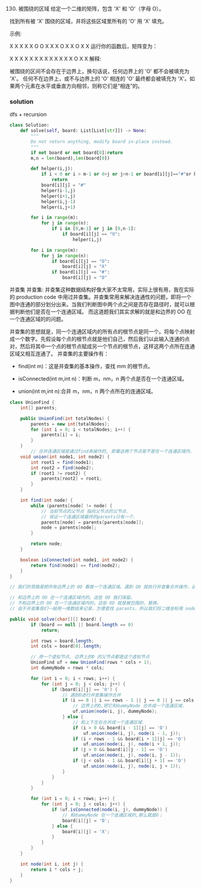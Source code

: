 130. 被围绕的区域
给定一个二维的矩阵，包含 'X' 和 'O'（字母 O）。

找到所有被 'X' 围绕的区域，并将这些区域里所有的 'O' 用 'X' 填充。

示例:

X X X X
X O O X
X X O X
X O X X
运行你的函数后，矩阵变为：

X X X X
X X X X
X X X X
X O X X
解释:

被围绕的区间不会存在于边界上，换句话说，任何边界上的 'O' 都不会被填充为 'X'。 任何不在边界上，或不与边界上的 'O' 相连的 'O' 最终都会被填充为 'X'。如果两个元素在水平或垂直方向相邻，则称它们是“相连”的。


### solution
dfs + recursion
```python
class Solution:
    def solve(self, board: List[List[str]]) -> None:
        """
        Do not return anything, modify board in-place instead.
        """
        if not board or not board[0]:return 
        m,n = len(board),len(board[0])

        def helper(i,j):
            if i < 0 or i > m-1 or 0>j or j>n-1 or board[i][j]=="#"or board[i][j] == "X":
                return
            board[i][j] = "#"
            helper(i-1,j)
            helper(i+1,j)
            helper(i,j-1)
            helper(i,j+1)

        for i in range(m):
            for j in range(n):
                if i in [0,m-1] or j in [0,n-1]:
                    if board[i][j] == "O":
                        helper(i,j)

        for i in range(m):
            for j in range(n):
                if board[i][j] == "O":
                    board[i][j] = "X"
                if board[i][j] == "#":
                    board[i][j] = "O"
```


并查集
并查集:
并查集这种数据结构好像大家不太常用，实际上很有用，我在实际的 production code 中用过并查集。并查集常用来解决连通性的问题，即将一个图中连通的部分划分出来。当我们判断图中两个点之间是否存在路径时，就可以根据判断他们是否在一个连通区域。 而这道题我们其实求解的就是和边界的 OO 在一个连通区域的的问题。

并查集的思想就是，同一个连通区域内的所有点的根节点是同一个。将每个点映射成一个数字。先假设每个点的根节点就是他们自己，然后我们以此输入连通的点对，然后将其中一个点的根节点赋成另一个节点的根节点，这样这两个点所在连通区域又相互连通了。
并查集的主要操作有：

+ find(int m)：这是并查集的基本操作，查找 mm 的根节点。

+ isConnected(int m,int n)：判断 m，nm，n 两个点是否在一个连通区域。

+ union(int m,int n):合并 m，nm，n 两个点所在的连通区域。

```java
class UnionFind {
    int[] parents;

    public UnionFind(int totalNodes) {
        parents = new int[totalNodes];
        for (int i = 0; i < totalNodes; i++) {
            parents[i] = i;
        }
    }
		// 合并连通区域是通过find来操作的, 即看这两个节点是不是在一个连通区域内.
    void union(int node1, int node2) {
        int root1 = find(node1);
        int root2 = find(node2);
        if (root1 != root2) {
            parents[root2] = root1;
        }
    }

    int find(int node) {
        while (parents[node] != node) {
            // 当前节点的父节点 指向父节点的父节点.
            // 保证一个连通区域最终的parents只有一个.
            parents[node] = parents[parents[node]];
            node = parents[node];
        }

        return node;
    }

    boolean isConnected(int node1, int node2) {
        return find(node1) == find(node2);
    }
}

// 我们的思路是把所有边界上的 OO 看做一个连通区域。遇到 OO 就执行并查集合并操作，这样所有的 OO 就会被分成两类

// 和边界上的 OO 在一个连通区域内的。这些 OO 我们保留。
// 不和边界上的 OO 在一个连通区域内的。这些 OO 就是被包围的，替换。
// 由于并查集我们一般用一维数组来记录，方便查找 parants，所以我们将二维坐标用 node 函数转化为一维坐标。

public void solve(char[][] board) {
        if (board == null || board.length == 0)
            return;

        int rows = board.length;
        int cols = board[0].length;

        // 用一个虚拟节点, 边界上的O 的父节点都是这个虚拟节点
        UnionFind uf = new UnionFind(rows * cols + 1);
        int dummyNode = rows * cols;

        for (int i = 0; i < rows; i++) {
            for (int j = 0; j < cols; j++) {
                if (board[i][j] == 'O') {
                    // 遇到O进行并查集操作合并
                    if (i == 0 || i == rows - 1 || j == 0 || j == cols - 1) {
                        // 边界上的O,把它和dummyNode 合并成一个连通区域.
                        uf.union(node(i, j), dummyNode);
                    } else {
                        // 和上下左右合并成一个连通区域.
                        if (i > 0 && board[i - 1][j] == 'O')
                            uf.union(node(i, j), node(i - 1, j));
                        if (i < rows - 1 && board[i + 1][j] == 'O')
                            uf.union(node(i, j), node(i + 1, j));
                        if (j > 0 && board[i][j - 1] == 'O')
                            uf.union(node(i, j), node(i, j - 1));
                        if (j < cols - 1 && board[i][j + 1] == 'O')
                            uf.union(node(i, j), node(i, j + 1));
                    }
                }
            }
        }

        for (int i = 0; i < rows; i++) {
            for (int j = 0; j < cols; j++) {
                if (uf.isConnected(node(i, j), dummyNode)) {
                    // 和dummyNode 在一个连通区域的,那么就是O；
                    board[i][j] = 'O';
                } else {
                    board[i][j] = 'X';
                }
            }
        }
    }

    int node(int i, int j) {
        return i * cols + j;
    }
}
```